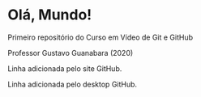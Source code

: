 # Olá, Mundo!

 Primeiro repositório do Curso em Vídeo de Git e GitHub
 
 Professor Gustavo Guanabara (2020)


Linha adicionada pelo site GitHub.

Linha adicionada pelo desktop GitHub.
